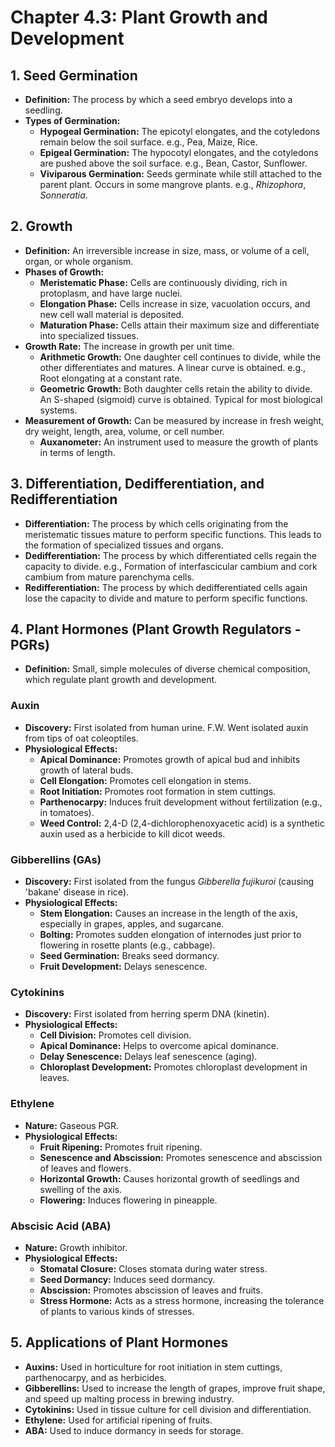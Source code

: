 # Chapter 4.3: Plant Growth and Development

## 1. Seed Germination
- **Definition:** The process by which a seed embryo develops into a seedling.
- **Types of Germination:**
    - **Hypogeal Germination:** The epicotyl elongates, and the cotyledons remain below the soil surface. e.g., Pea, Maize, Rice.
    - **Epigeal Germination:** The hypocotyl elongates, and the cotyledons are pushed above the soil surface. e.g., Bean, Castor, Sunflower.
    - **Viviparous Germination:** Seeds germinate while still attached to the parent plant. Occurs in some mangrove plants. e.g., *Rhizophora*, *Sonneratia*.

## 2. Growth
- **Definition:** An irreversible increase in size, mass, or volume of a cell, organ, or whole organism.
- **Phases of Growth:**
    - **Meristematic Phase:** Cells are continuously dividing, rich in protoplasm, and have large nuclei.
    - **Elongation Phase:** Cells increase in size, vacuolation occurs, and new cell wall material is deposited.
    - **Maturation Phase:** Cells attain their maximum size and differentiate into specialized tissues.
- **Growth Rate:** The increase in growth per unit time.
    - **Arithmetic Growth:** One daughter cell continues to divide, while the other differentiates and matures. A linear curve is obtained. e.g., Root elongating at a constant rate.
    - **Geometric Growth:** Both daughter cells retain the ability to divide. An S-shaped (sigmoid) curve is obtained. Typical for most biological systems.
- **Measurement of Growth:** Can be measured by increase in fresh weight, dry weight, length, area, volume, or cell number.
    - **Auxanometer:** An instrument used to measure the growth of plants in terms of length.

## 3. Differentiation, Dedifferentiation, and Redifferentiation
- **Differentiation:** The process by which cells originating from the meristematic tissues mature to perform specific functions. This leads to the formation of specialized tissues and organs.
- **Dedifferentiation:** The process by which differentiated cells regain the capacity to divide. e.g., Formation of interfascicular cambium and cork cambium from mature parenchyma cells.
- **Redifferentiation:** The process by which dedifferentiated cells again lose the capacity to divide and mature to perform specific functions.

## 4. Plant Hormones (Plant Growth Regulators - PGRs)
- **Definition:** Small, simple molecules of diverse chemical composition, which regulate plant growth and development.

### Auxin
- **Discovery:** First isolated from human urine. F.W. Went isolated auxin from tips of oat coleoptiles.
- **Physiological Effects:**
    - **Apical Dominance:** Promotes growth of apical bud and inhibits growth of lateral buds.
    - **Cell Elongation:** Promotes cell elongation in stems.
    - **Root Initiation:** Promotes root formation in stem cuttings.
    - **Parthenocarpy:** Induces fruit development without fertilization (e.g., in tomatoes).
    - **Weed Control:** 2,4-D (2,4-dichlorophenoxyacetic acid) is a synthetic auxin used as a herbicide to kill dicot weeds.

### Gibberellins (GAs)
- **Discovery:** First isolated from the fungus *Gibberella fujikuroi* (causing 'bakane' disease in rice).
- **Physiological Effects:**
    - **Stem Elongation:** Causes an increase in the length of the axis, especially in grapes, apples, and sugarcane.
    - **Bolting:** Promotes sudden elongation of internodes just prior to flowering in rosette plants (e.g., cabbage).
    - **Seed Germination:** Breaks seed dormancy.
    - **Fruit Development:** Delays senescence.

### Cytokinins
- **Discovery:** First isolated from herring sperm DNA (kinetin).
- **Physiological Effects:**
    - **Cell Division:** Promotes cell division.
    - **Apical Dominance:** Helps to overcome apical dominance.
    - **Delay Senescence:** Delays leaf senescence (aging).
    - **Chloroplast Development:** Promotes chloroplast development in leaves.

### Ethylene
- **Nature:** Gaseous PGR.
- **Physiological Effects:**
    - **Fruit Ripening:** Promotes fruit ripening.
    - **Senescence and Abscission:** Promotes senescence and abscission of leaves and flowers.
    - **Horizontal Growth:** Causes horizontal growth of seedlings and swelling of the axis.
    - **Flowering:** Induces flowering in pineapple.

### Abscisic Acid (ABA)
- **Nature:** Growth inhibitor.
- **Physiological Effects:**
    - **Stomatal Closure:** Closes stomata during water stress.
    - **Seed Dormancy:** Induces seed dormancy.
    - **Abscission:** Promotes abscission of leaves and fruits.
    - **Stress Hormone:** Acts as a stress hormone, increasing the tolerance of plants to various kinds of stresses.

## 5. Applications of Plant Hormones
- **Auxins:** Used in horticulture for root initiation in stem cuttings, parthenocarpy, and as herbicides.
- **Gibberellins:** Used to increase the length of grapes, improve fruit shape, and speed up malting process in brewing industry.
- **Cytokinins:** Used in tissue culture for cell division and differentiation.
- **Ethylene:** Used for artificial ripening of fruits.
- **ABA:** Used to induce dormancy in seeds for storage.
